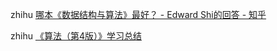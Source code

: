 
zhihu [哪本《数据结构与算法》最好？ - Edward Shi的回答 - 知乎](https://www.zhihu.com/question/21628833/answer/3026203636) 

zhihu [《算法（第4版）》学习总结](https://zhuanlan.zhihu.com/p/296199621)



